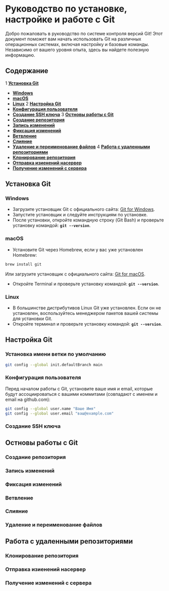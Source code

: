 # Руководство по установке, настройке и работе с Git

Добро пожаловать в руководство по системе контроля версий Git! Этот документ поможет вам начать использовать Git на различных операционных системах, включая настройку и базовые команды. Независимо от вашего уровня опыта, здесь вы найдете полезную информацию.

## Содержание
1 **<u>Установка Git</u>**
 - **<u>Windows</u>**
 - **<u>macOS</u>**
 - **<u>Linux</u>**
2 **<u>Настройка Git</u>**
 - **<u>Конфигурация пользователя</u>**
 - **<u>Создание SSH ключа</u>**
3 **<u>Остновы работы с Git</u>**
 - **<u>Создание репозитория</u>**
 - **<u>Запись изменений</u>**
 - **<u>Фиксация изменений</u>**
 - **<u>Ветвление</u>**
 - **<u>Слияние</u>**
 - **<u>Удаление и переименование файлов</u>**
4 **<u>Работа с удаленными репозиториями</u>**
 - **<u>Клонирование репозитория</u>**
 - **<u>Отправка изиенений насервер</u>**
 - **<u>Получение изменений с сервера</u>**

## Установка Git
### Windows
- Загрузите установщик Git с официального сайта: [Git for Windows](https://gitforwindows.org/).
- Запустите установщик и следуйте инструкциям по установке.
- После установки, откройте командную строку (Git Bash) и проверьте установку командой: **`git --version`**.
### macOS
- Установите Git через Homebrew, если у вас уже установлен Homebrew:
```sh
brew install git
```
Или загрузите установщик с официального сайта: [Git for macOS](https://git-scm.com/download/mac).

- Откройте Terminal и проверьте установку командой: **`git --version`**.
### Linux
- В большинстве дистрибутивов Linux Git уже установлен. Если он не установлен, воспользуйтесь менеджером пакетов вашей системы для установки Git.
- Откройте терминал и проверьте установку командой: **`git --version`**.
## Настройка Git
### Установка имени ветки по умолчанию
```sh
git config --global init.defaultBranch main
```
### Конфигурация пользователя
Перед началом работы с Git, установите ваше имя и email, которые будут ассоциироваться с вашими коммитами (совпадают с именем и email на github.com):
```sh
git config --global user.name "Ваше Имя"
git config --global user.email "ваш@example.com"
```
### Создание SSH ключа
## Остновы работы с Git
### Создание репозитория
### Запись изменений
### Фиксация изменений
### Ветвление
### Слияние
### Удаление и переименование файлов
## Работа с удаленными репозиториями
### Клонирование репозитория
### Отправка изиенений насервер
### Получение изменений с сервера